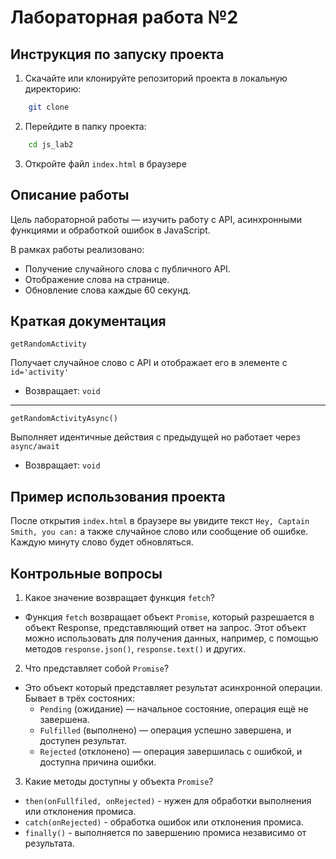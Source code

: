 # Лабораторная работа №2

## Инструкция по запуску проекта
1.  Скачайте или клонируйте репозиторий проекта в локальную директорию: 
```bash
    git clone 
```

2. Перейдите в папку проекта:
```bash
    cd js_lab2
```

3. Откройте файл ```index.html``` в браузере

## Описание работы

Цель лабораторной работы — изучить работу с API, асинхронными функциями и обработкой ошибок в JavaScript. 

В рамках работы реализовано:
 - Получение случайного слова с публичного API.
 - Отображение слова на странице.
 - Обновление слова каждые 60 секунд.

## Краткая документация

```getRandomActivity```

Получает случайное слово с API и отображает его в элементе с ```id='activity'```

- Возвращает: ```void```


---

```getRandomActivityAsync()```

Выполняет идентичные действия с предыдущей но работает через ```async/await```

- Возвращает: ```void```


## Пример использования проекта

После открытия ```index.html``` в браузере вы увидите текст ```Hey, Captain Smith, you can:``` а также случайное слово или сообщение об ошибке. Каждую минуту слово будет обновляться.


## Контрольные вопросы

1. Какое значение возвращает функция ```fetch```?
- Функция ```fetch``` возвращает объект ```Promise```, который разрешается в объект Response, представляющий ответ на запрос. Этот объект можно использовать для получения данных, например, с помощью методов ```response.json()```, ```response.text()``` и других.

2. Что представляет собой ```Promise```?
- Это объект который представляет результат асинхронной операции. Бывает в трёх состояних:
    - ```Pending``` (ожидание) — начальное состояние, операция ещё не завершена.
    - ```Fulfilled``` (выполнено) — операция успешно завершена, и доступен результат.
    - ```Rejected``` (отклонено) — операция завершилась с ошибкой, и доступна причина ошибки.

3. Какие методы доступны у объекта ```Promise```?
- ```then(onFullfiled, onRejected)``` - нужен для обработки выполнения или отклонения промиса.
- ```catch(onRejected)``` - обработка ошибок или отклонения промиса.
- ```finally()``` - выполняется по завершению промиса независимо от результата.